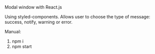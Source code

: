 Modal window with React.js

Using styled-components. 
Allows user to choose the type of message: success, notify, warning or error.

Manual:
1. npm i
2. npm start